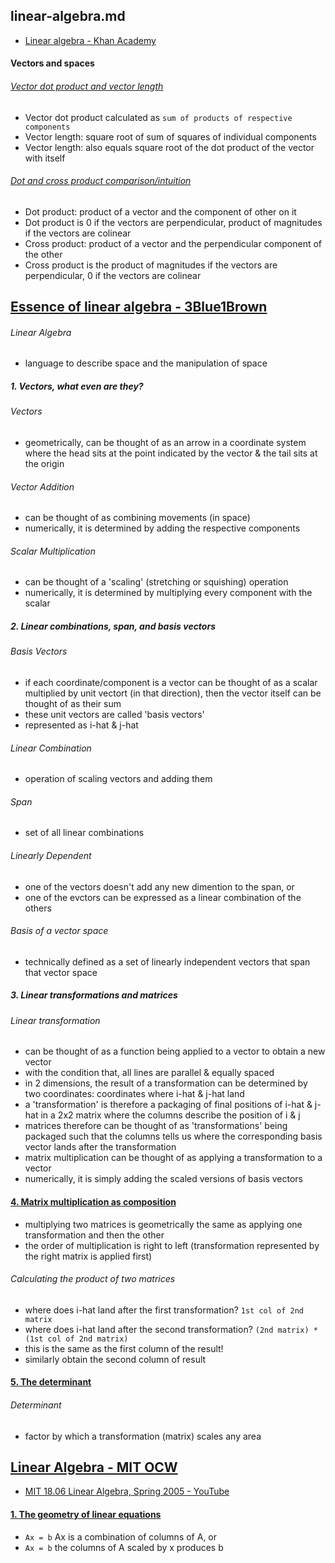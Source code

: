## linear-algebra.md

- [Linear algebra - Khan Academy](https://www.khanacademy.org/math/linear-algebra)

#### Vectors and spaces

###### [Vector dot product and vector length](https://www.khanacademy.org/math/linear-algebra/vectors-and-spaces/dot-cross-products/v/vector-dot-product-and-vector-length)

- Vector dot product calculated as `sum of products of respective components`
- Vector length: square root of sum of squares of individual components
- Vector length: also equals square root of the dot product of the vector with itself

###### [Dot and cross product comparison/intuition](https://www.khanacademy.org/math/linear-algebra/vectors-and-spaces/dot-cross-products/v/dot-and-cross-product-comparison-intuition)

- Dot product: product of a vector and the component of other on it
- Dot product is 0 if the vectors are perpendicular, product of magnitudes if the vectors are colinear
- Cross product: product of a vector and the perpendicular component of the other
- Cross product is the product of magnitudes if the vectors are perpendicular, 0 if the vectors are colinear


## [Essence of linear algebra - 3Blue1Brown](https://www.youtube.com/playlist?list=PLZHQObOWTQDPD3MizzM2xVFitgF8hE_ab)

###### Linear Algebra

- language to describe space and the manipulation of space



##### 1. Vectors, what even are they?

###### Vectors

- geometrically, can be thought of as an arrow in a coordinate system where the head sits at the point indicated by the vector & the tail sits at the origin 

###### Vector Addition

- can be thought of as combining movements (in space) 
- numerically, it is determined by adding the respective components 

###### Scalar Multiplication

- can be thought of a 'scaling' (stretching or squishing) operation
- numerically, it is determined by multiplying every component with the scalar

##### 2. Linear combinations, span, and basis vectors

###### Basis Vectors

- if each coordinate/component is a vector can be thought of as a scalar multiplied by unit vectort (in that direction), then the vector itself can be thought of as their sum
- these unit vectors are called 'basis vectors' 
- represented as i-hat & j-hat

###### Linear Combination

- operation of scaling vectors and adding them

###### Span

- set of all linear combinations

###### Linearly Dependent

- one of the vectors doesn't add any new dimention to the span, or
- one of the evctors can be expressed as a linear combination of the others

###### Basis of a vector space

- technically defined as a set of linearly independent vectors that span that vector space 

##### 3. Linear transformations and matrices

###### Linear transformation

- can be thought of as a function being applied to a vector to obtain a new vector
- with the condition that, all lines are parallel & equally spaced
- in 2 dimensions, the result of a transformation can be determined by two coordinates: coordinates where i-hat & j-hat land
- a 'transformation' is therefore a packaging of final positions of i-hat & j-hat in a 2x2 matrix where the columns describe the position of i & j 
- matrices therefore can be thought of as 'transformations' being packaged such that the columns tells us where the corresponding basis vector lands after the transformation
- matrix multiplication can be thought of as applying a transformation to a vector
- numerically, it is simply adding the scaled versions of basis vectors


#### [4. Matrix multiplication as composition](https://youtu.be/XkY2DOUCWMU)

- multiplying two matrices is geometrically the same as applying one transformation and then the other
- the order of multiplication is right to left (transformation represented by the right matrix is applied first)

###### Calculating the product of two matrices

- where does i-hat land after the first transformation? `1st col of 2nd matrix`
- where does i-hat land after the second transformation? `(2nd matrix) * (1st col of 2nd matrix)`
- this is the same as the first column of the result!
- similarly obtain the second column of result

#### [5. The determinant](https://youtu.be/Ip3X9LOh2dk)

###### Determinant

- factor by which a transformation (matrix) scales any area


## [Linear Algebra - MIT OCW](https://ocw.mit.edu/courses/mathematics/18-06-linear-algebra-spring-2010/)

- [MIT 18.06 Linear Algebra, Spring 2005 - YouTube](https://www.youtube.com/playlist?list=PLE7DDD91010BC51F8)

#### [1. The geometry of linear equations](https://youtu.be/ZK3O402wf1c)

- `Ax = b` Ax is a combination of columns of A, or
- `Ax = b` the columns of A scaled by x produces b

